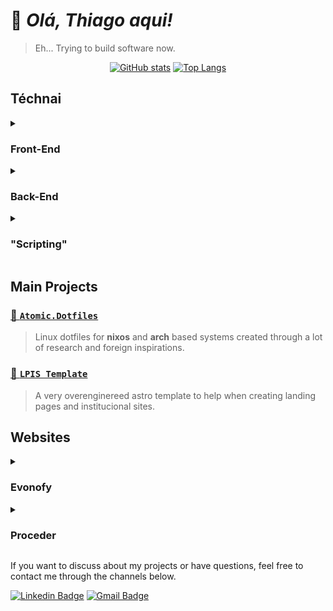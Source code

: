 # 👋 *Olá, Thiago aqui!*

> Eh... Trying to build software now.

<div align="center">
 
   [![GitHub stats](https://github-readme-stats.vercel.app/api?username=ThiagoThalisson&theme=dark&hide_border=true)](https://github.com/anuraghazra/github-readme-stats)
   [![Top Langs](https://github-readme-stats.vercel.app/api/top-langs/?username=ThiagoThalisson&theme=dark&hide_border=true)](https://github.com/anuraghazra/github-readme-stats)
</div>

## Téchnai
<details>
<summary><h3>Front-End</h3></summary>
 
#### Core
<img align="center" alt="HTML5" height="30" width="30" src="https://raw.githubusercontent.com/devicons/devicon/master/icons/html5/html5-original.svg">
<img align="center" alt="CSS3" height="30" width="30" src="https://raw.githubusercontent.com/devicons/devicon/master/icons/css3/css3-original.svg">
<img align="center" alt="JS" height="30" width="30" src="https://raw.githubusercontent.com/devicons/devicon/master/icons/javascript/javascript-plain.svg">

#### Superset
<img align="center" alt="TS" height="30" width="30" src="https://raw.githubusercontent.com/devicons/devicon/master/icons/typescript/typescript-plain.svg">

#### Styling
<img align="center" alt="SASS" height="30" width="30" src="https://raw.githubusercontent.com/devicons/devicon/master/icons/sass/sass-original.svg">
<img align="center" alt="TailWindCSS" height="30" width="30" src="https://raw.githubusercontent.com/devicons/devicon/master/icons/tailwindcss/tailwindcss-original.svg">
 
#### Framework
<img align="center" alt="Astro" height="30" width="30" src="https://raw.githubusercontent.com/devicons/devicon/develop/icons/astro/astro-original.svg">
<img align="center" alt="Qwik" height="30" width="30" src="https://raw.githubusercontent.com/devicons/devicon/develop/icons/qwik/qwik-original.svg">


</details>

<details>
<summary><h3>Back-End</h3></summary>

🤡 <img align="center" alt="Python" height="30" width="30" src="https://raw.githubusercontent.com/devicons/devicon/master/icons/python/python-original.svg">
<img align="center" alt="NodeJS" height="30" width="30" src="https://raw.githubusercontent.com/devicons/devicon/master/icons/nodejs/nodejs-original.svg">

#### Server Infrastructure
<img align="center" alt="Nginx" height="30" width="30" src="https://raw.githubusercontent.com/devicons/devicon/master/icons/nginx/nginx-original.svg">
<img align="center" alt="Docker" height="30" width="30" src="https://raw.githubusercontent.com/devicons/devicon/master/icons/docker/docker-original.svg">
</details>

<details>
<summary><h3>"Scripting"</h3></summary>
<img align="center" alt="Bash" height="30" width="30" src="https://raw.githubusercontent.com/devicons/devicon/master/icons/bash/bash-original.svg">
<img align="center" alt="Powershell" height="30" width="30" src="https://raw.githubusercontent.com/devicons/devicon/master/icons/powershell/powershell-original.svg">
</details>

## Main Projects
### [💎 `Atomic.Dotfiles`](https://gitlab.com/atfpersonalfiles/atomic.dotfiles)
> Linux dotfiles for **nixos** and **arch** based systems created through a lot of research and foreign inspirations.
### [🧬 `LPIS Template`](https://github.com/ThiagoThalisson/LPISTemplate)
> A very overenginereed astro template to help when creating landing pages and institucional sites. 

## Websites
<details>
<summary><h3>Evonofy</h3></summary>
 
Projects made for real businesses and real people.

### [🦐 `Le Petit Village`](https://lepetitvillage.com.br/)
> A mobile-first african cuisine service website.

</details>

<details>
<summary><h3>Proceder</h3></summary>
Custom IT solutions, cover websites as well.

### [⚖️ `FBSA`](https://fbsa.com.br/)
>  Institucional site for the Lawyers Society Fontes Bernardes.

</details>

If you want to discuss about my projects or have questions, feel free to contact me through the channels below.

[![Linkedin Badge](https://img.shields.io/badge/-Thiago%20Thalisson-EF4444?style=flat-square&logo=Linkedin&logoColor=white&link=https://www.linkedin.com/in/thiago-thalisson-lisboa)](https://www.linkedin.com/in/thiago-thalisson-lisboa/)
[![Gmail Badge](https://img.shields.io/badge/-contact--thiago--dev.byrro@slmail.me-EF4444?style=flat-square&logo=Gmail&logoColor=white&link=thiago-dev-contato.system279@8alias.com)](mailto:contact-thiago-dev.byrro@slmail.me)
